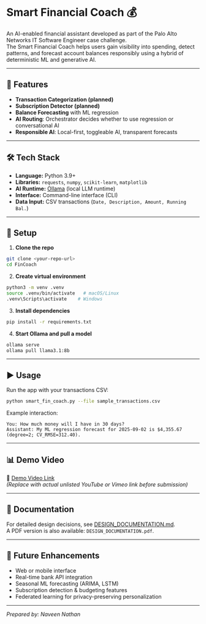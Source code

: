 # Smart Financial Coach 💰

An AI-enabled financial assistant developed as part of the Palo Alto Networks IT Software Engineer case challenge.  
The Smart Financial Coach helps users gain visibility into spending, detect patterns, and forecast account balances responsibly using a hybrid of deterministic ML and generative AI.

---

## 📌 Features
- **Transaction Categorization (planned)**  
- **Subscription Detector (planned)**  
- **Balance Forecasting** with ML regression  
- **AI Routing**: Orchestrator decides whether to use regression or conversational AI  
- **Responsible AI**: Local-first, toggleable AI, transparent forecasts  

---

## 🛠️ Tech Stack
- **Language:** Python 3.9+  
- **Libraries:** `requests`, `numpy`, `scikit-learn`, `matplotlib`  
- **AI Runtime:** [Ollama](https://ollama.ai/) (local LLM runtime)  
- **Interface:** Command-line interface (CLI)  
- **Data Input:** CSV transactions (`Date, Description, Amount, Running Bal.`)  

---

## 🚀 Setup

1. **Clone the repo**
```bash
git clone <your-repo-url>
cd FinCoach
```

2. **Create virtual environment**
```bash
python3 -m venv .venv
source .venv/bin/activate   # macOS/Linux
.venv\Scripts\activate    # Windows
```

3. **Install dependencies**
```bash
pip install -r requirements.txt
```

4. **Start Ollama and pull a model**
```bash
ollama serve
ollama pull llama3.1:8b
```

---

## ▶️ Usage
Run the app with your transactions CSV:

```bash
python smart_fin_coach.py --file sample_transactions.csv
```

Example interaction:
```
You: How much money will I have in 30 days?
Assistant: My ML regression forecast for 2025-09-02 is $4,355.67 (degree=2; CV_RMSE=312.40).
```

---

## 📊 Demo Video
🎥 [Demo Video Link](https://example.com)  
*(Replace with actual unlisted YouTube or Vimeo link before submission)*

---

## 📑 Documentation
For detailed design decisions, see [DESIGN_DOCUMENTATION.md](DESIGN_DOCUMENTATION.md).  
A PDF version is also available: `DESIGN_DOCUMENTATION.pdf`.

---

## 🔮 Future Enhancements
- Web or mobile interface  
- Real-time bank API integration  
- Seasonal ML forecasting (ARIMA, LSTM)  
- Subscription detection & budgeting features  
- Federated learning for privacy-preserving personalization  

---

*Prepared by: Naveen Nathan*
